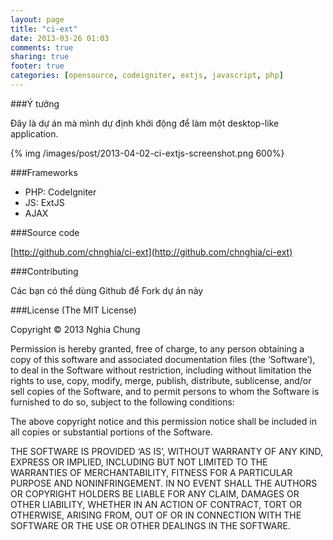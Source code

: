 ```yaml
---
layout: page
title: "ci-ext"
date: 2013-03-26 01:03
comments: true
sharing: true
footer: true
categories: [opensource, codeigniter, extjs, javascript, php]
---
```


###Ý tưởng

Đây là dự án mà mình dự định khởi động để làm một desktop-like application.

{% img /images/post/2013-04-02-ci-extjs-screenshot.png 600%}

###Frameworks

- PHP: CodeIgniter
- JS: ExtJS
- AJAX

###Source code

[http://github.com/chnghia/ci-ext](http://github.com/chnghia/ci-ext)

###Contributing

Các bạn có thể dùng Github để Fork dự án này


###License
(The MIT License)

Copyright © 2013 Nghia Chung

Permission is hereby granted, free of charge, to any person obtaining a copy of this software and associated documentation files (the ‘Software’), to deal in the Software without restriction, including without limitation the rights to use, copy, modify, merge, publish, distribute, sublicense, and/or sell copies of the Software, and to permit persons to whom the Software is furnished to do so, subject to the following conditions:

The above copyright notice and this permission notice shall be included in all copies or substantial portions of the Software.

THE SOFTWARE IS PROVIDED ‘AS IS’, WITHOUT WARRANTY OF ANY KIND, EXPRESS OR IMPLIED, INCLUDING BUT NOT LIMITED TO THE WARRANTIES OF MERCHANTABILITY, FITNESS FOR A PARTICULAR PURPOSE AND NONINFRINGEMENT. IN NO EVENT SHALL THE AUTHORS OR COPYRIGHT HOLDERS BE LIABLE FOR ANY CLAIM, DAMAGES OR OTHER LIABILITY, WHETHER IN AN ACTION OF CONTRACT, TORT OR OTHERWISE, ARISING FROM, OUT OF OR IN CONNECTION WITH THE SOFTWARE OR THE USE OR OTHER DEALINGS IN THE SOFTWARE.